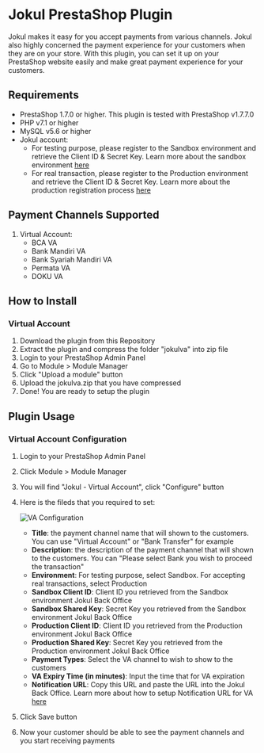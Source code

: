 # Jokul PrestaShop Plugin

Jokul makes it easy for you accept payments from various channels. Jokul also highly concerned the payment experience for your customers when they are on your store. With this plugin, you can set it up on your PrestaShop website easily and make great payment experience for your customers.

## Requirements

- PrestaShop 1.7.0 or higher. This plugin is tested with PrestaShop v1.7.7.0
- PHP v7.1 or higher
- MySQL v5.6 or higher
- Jokul account:
    - For testing purpose, please register to the Sandbox environment and retrieve the Client ID & Secret Key. Learn more about the sandbox environment [here](https://jokul.doku.com/docs/docs/getting-started/explore-sandbox)
    - For real transaction, please register to the Production environment and retrieve the Client ID & Secret Key. Learn more about the production registration process [here](https://jokul.doku.com/docs/docs/getting-started/register-user)

## Payment Channels Supported

1. Virtual Account:
    - BCA VA
    - Bank Mandiri VA
    - Bank Syariah Mandiri VA
    - Permata VA
    - DOKU VA

## How to Install

### Virtual Account

1. Download the plugin from this Repository
1. Extract the plugin and compress the folder "jokulva" into zip file
1. Login to your PrestaShop Admin Panel
1. Go to Module > Module Manager
1. Click "Upload a module" button
1. Upload the jokulva.zip that you have compressed
1. Done! You are ready to setup the plugin

## Plugin Usage

### Virtual Account Configuration

1. Login to your PrestaShop Admin Panel
1. Click Module > Module Manager
1. You will find "Jokul - Virtual Account", click "Configure" button
1. Here is the fileds that you required to set:

    ![VA Configuration](/assets/va-configuration.png)

    - **Title**: the payment channel name that will shown to the customers. You can use "Virtual Account" or "Bank Transfer" for example
    - **Description**: the description of the payment channel that will shown to the customers. You can "Please select Bank you wish to proceed the transaction"
    - **Environment**: For testing purpose, select Sandbox. For accepting real transactions, select Production
    - **Sandbox Client ID**: Client ID you retrieved from the Sandbox environment Jokul Back Office
    - **Sandbox Shared Key**: Secret Key you retrieved from the Sandbox environment Jokul Back Office
    - **Production Client ID**: Client ID you retrieved from the Production environment Jokul Back Office
    - **Production Shared Key**: Secret Key you retrieved from the Production environment Jokul Back Office
    - **Payment Types**: Select the VA channel to wish to show to the customers
    - **VA Expiry Time (in minutes)**: Input the time that for VA expiration
    - **Notification URL**: Copy this URL and paste the URL into the Jokul Back Office. Learn more about how to setup Notification URL for VA [here](https://jokul.doku.com/docs/docs/after-payment/setup-notification-url#virtual-account)
1. Click Save button
1. Now your customer should be able to see the payment channels and you start receiving payments
